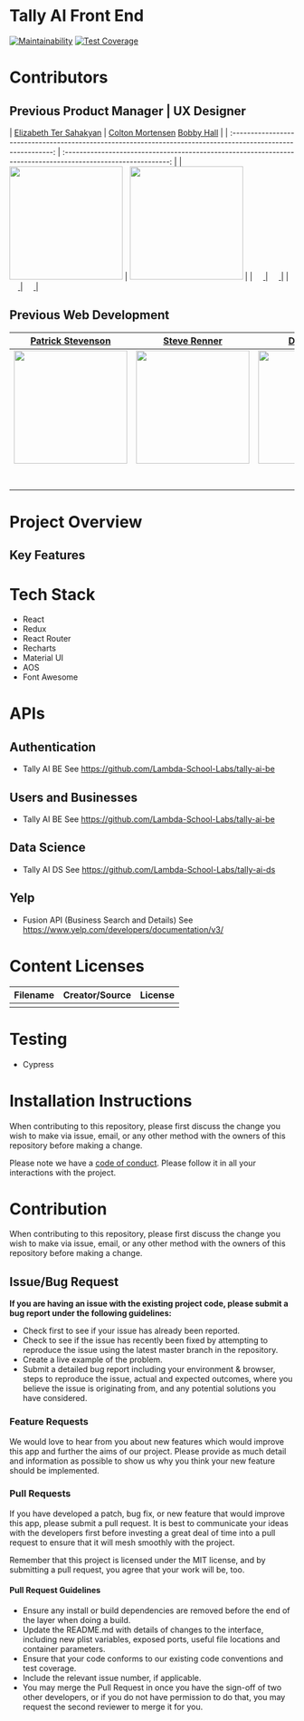 # Tally AI Front End


[![Maintainability](https://api.codeclimate.com/v1/badges/ada3eb0df9c150bd05c4/maintainability)](https://codeclimate.com/github/Lambda-School-Labs/tally-ai-fe/maintainability)
[![Test Coverage](https://api.codeclimate.com/v1/badges/ada3eb0df9c150bd05c4/test_coverage)](https://codeclimate.com/github/Lambda-School-Labs/tally-ai-fe/test_coverage)


#  Contributors


## Previous Product Manager | UX Designer

|                                       [Elizabeth Ter Sahakyan](https://github.com/elizabethts)                                        |                                       [Colton Mortensen](https://medium.com/@colton.j.mortensen) 
[Bobby Hall](https://github.com/bobbyhalljr)                                        |
| :-----------------------------------------------------------------------------------------------------------: | :-----------------------------------------------------------------------------------------------------------: |
|                      [<img src="https://i.ibb.co/4Tx1qKw/T4-JUEB3-ME-UJ9-CTFQ12-52e3af3f04a4-512.png" width = "200" />](https://github.com/elizabethts)                       |                      [<img src="https://i.ibb.co/vcxqt2x/1.jpg" width = "200" />](https://medium.com/@colton.j.mortensen)                       |
|                 [<img src="https://github.com/favicon.ico" width="15"> ](https://github.com/elizabethts)                 |                 [<img src="https://github.com/favicon.ico" width="15"> ](https://medium.com/@colton.j.mortensen)                 |
| [ <img src="https://static.licdn.com/sc/h/al2o9zrvru7aqj8e1x2rzsrca" width="15"> ](https://www.linkedin.com/in/elizabethts) | [ <img src="https://static.licdn.com/sc/h/al2o9zrvru7aqj8e1x2rzsrca" width="15"> ](https://www.linkedin.com/in/colton-mortensen/) |

## Previous Web Development 

|                                       [Patrick Stevenson](http://github.com/patjonstevenson)                                        |                                       [Steve Renner](http://github.com/steverenner1)                                        |                                       [Daniel Firpo](https://github.com/Turtled)                                        |                                       [David Downes](http://github.com/Gatrrr)                                        |
| :-----------------------------------------------------------------------------------------------------------: | :-----------------------------------------------------------------------------------------------------------: | :-----------------------------------------------------------------------------------------------------------: | :-----------------------------------------------------------------------------------------------------------: |
|                      [<img src="https://i.ibb.co/891s4yF/T4-JUEB3-ME-UJB1-REJ0-K-352ea65be2c5-512.jpg" width = "200" />](https://github.com/patjonstevenson)                       |                      [<img src="https://i.ibb.co/cvZhx8s/T4-JUEB3-ME-ULM4-H6-FJP-e22eb325f93c-512.jpg" width = "200" />](https://github.com/steverenner1)                       |                      [<img src="https://i.ibb.co/mh3JSTz/T4-JUEB3-ME-ULP37-SQ65-8dc869b04d13-512.jpg" width = "200" />](https://github.com/Turtled)                       |                      [<img src="https://i.ibb.co/MSq1Jhq/T4-JUEB3-ME-ULPAHPVPT-a30231215728-512.jpg" width = "200" />](https://github.com/Gatrrr)                       |
|                 [<img src="https://github.com/favicon.ico" width="15"> ](http://github.com/patjonstevenson)                 |            [<img src="https://github.com/favicon.ico" width="15"> ](http://github.com/steverenner1)             |           [<img src="https://github.com/favicon.ico" width="15"> ](https://github.com/Turtled)            |          [<img src="https://github.com/favicon.ico" width="15"> ](https://github.com/Gatrrr)           | 
| [ <img src="https://static.licdn.com/sc/h/al2o9zrvru7aqj8e1x2rzsrca" width="15"> ](http://linkedin.com/in/patjstevenson/) | [ <img src="https://static.licdn.com/sc/h/al2o9zrvru7aqj8e1x2rzsrca" width="15"> ](http://www.linkedin.com/in/steverenner1) | [ <img src="https://static.licdn.com/sc/h/al2o9zrvru7aqj8e1x2rzsrca" width="15"> ](https://www.linkedin.com/in/daniel-firpo/) | [ <img src="https://static.licdn.com/sc/h/al2o9zrvru7aqj8e1x2rzsrca" width="15"> ](https://www.linkedin.com/in/david-downes-a71216194/) | 



# Project Overview

## Key Features

# Tech Stack
- React
- Redux
- React Router
- Recharts
- Material UI
- AOS
- Font Awesome

# APIs
## Authentication
- Tally AI BE
See https://github.com/Lambda-School-Labs/tally-ai-be

## Users and Businesses
- Tally AI BE
See https://github.com/Lambda-School-Labs/tally-ai-be

## Data Science
- Tally AI DS
See https://github.com/Lambda-School-Labs/tally-ai-ds


## Yelp
- Fusion API (Business Search and Details)
See https://www.yelp.com/developers/documentation/v3/


# Content Licenses

| Filename | Creator/Source | License |
| -------- | -------------- | ------- |
||||

# Testing
- Cypress

# Installation Instructions

When contributing to this repository, please first discuss the change you wish to make via issue, email, or any other method with the owners of this repository before making a change.

Please note we have a [code of conduct](./CODE_OF_CONDUCT.md). Please follow it in all your interactions with the project.

# Contribution
When contributing to this repository, please first discuss the change you wish to make via issue, email, or any other method with the owners of this repository before making a change.


## Issue/Bug Request

 **If you are having an issue with the existing project code, please submit a bug report under the following guidelines:**
 - Check first to see if your issue has already been reported.
 - Check to see if the issue has recently been fixed by attempting to reproduce the issue using the latest master branch in the repository.
 - Create a live example of the problem.
 - Submit a detailed bug report including your environment & browser, steps to reproduce the issue, actual and expected outcomes,  where you believe the issue is originating from, and any potential solutions you have considered.

### Feature Requests

We would love to hear from you about new features which would improve this app and further the aims of our project. Please provide as much detail and information as possible to show us why you think your new feature should be implemented.

### Pull Requests

If you have developed a patch, bug fix, or new feature that would improve this app, please submit a pull request. It is best to communicate your ideas with the developers first before investing a great deal of time into a pull request to ensure that it will mesh smoothly with the project.

Remember that this project is licensed under the MIT license, and by submitting a pull request, you agree that your work will be, too.

#### Pull Request Guidelines

- Ensure any install or build dependencies are removed before the end of the layer when doing a build.
- Update the README.md with details of changes to the interface, including new plist variables, exposed ports, useful file locations and container parameters.
- Ensure that your code conforms to our existing code conventions and test coverage.
- Include the relevant issue number, if applicable.
- You may merge the Pull Request in once you have the sign-off of two other developers, or if you do not have permission to do that, you may request the second reviewer to merge it for you.
